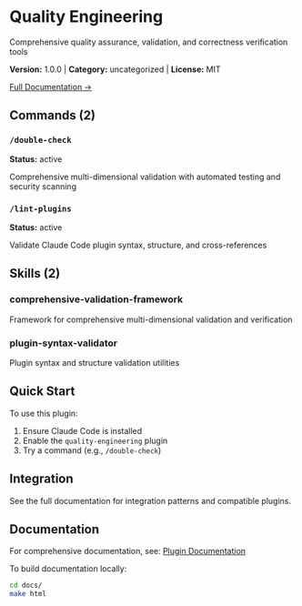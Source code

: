 # Quality Engineering

Comprehensive quality assurance, validation, and correctness verification tools

**Version:** 1.0.0 | **Category:** uncategorized | **License:** MIT

[Full Documentation →](https://docs.example.com/plugins/quality-engineering.html)

## Commands (2)

### `/double-check`

**Status:** active

Comprehensive multi-dimensional validation with automated testing and security scanning

### `/lint-plugins`

**Status:** active

Validate Claude Code plugin syntax, structure, and cross-references

## Skills (2)

### comprehensive-validation-framework

Framework for comprehensive multi-dimensional validation and verification

### plugin-syntax-validator

Plugin syntax and structure validation utilities

## Quick Start

To use this plugin:

1. Ensure Claude Code is installed
2. Enable the `quality-engineering` plugin
4. Try a command (e.g., `/double-check`)

## Integration

See the full documentation for integration patterns and compatible plugins.

## Documentation

For comprehensive documentation, see: [Plugin Documentation](https://docs.example.com/plugins/quality-engineering.html)

To build documentation locally:

```bash
cd docs/
make html
```
